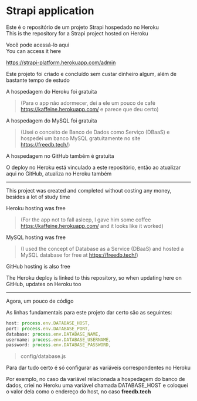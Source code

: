 # Strapi application

Este é o repositório de um projeto Strapi hospedado no Heroku  
This is the repository for a Strapi project hosted on Heroku

Você pode acessá-lo aqui   
You can access it here

https://strapi-platform.herokuapp.com/admin  

Este projeto foi criado e concluído sem custar dinheiro algum, além de bastante tempo de estudo  

A hospedagem do Heroku foi gratuita  
> (Para o app não adormecer, dei a ele um pouco de café https://kaffeine.herokuapp.com/ e parece que deu certo)  

A hospedagem do MySQL foi gratuita  
> (Usei o conceito de Banco de Dados como Serviço (DBaaS) e hospedei um banco MySQL gratuitamente no site https://freedb.tech/)  

A hospedagem no GitHub também é gratuita  

O deploy no Heroku está vinculado a este repositório, então ao atualizar aqui no GitHub, atualiza no Heroku também  

***
  
This project was created and completed without costing any money, besides a lot of study time

Heroku hosting was free  
> (For the app not to fall asleep, I gave him some coffee https://kaffeine.herokuapp.com/ and it looks like it worked)

MySQL hosting was free  
> (I used the concept of Database as a Service (DBaaS) and hosted a MySQL database for free at https://freedb.tech/)

GitHub hosting is also free

The Heroku deploy is linked to this repository, so when updating here on GitHub, updates on Heroku too

***

Agora, um pouco de código  

As linhas fundamentais para este projeto dar certo são as seguintes:  

```javascript
host: process.env.DATABASE_HOST,
port: process.env.DATABASE_PORT,
database: process.env.DATABASE_NAME,
username: process.env.DATABASE_USERNAME,
password: process.env.DATABASE_PASSWORD,
```
> config/database.js  

Para dar tudo certo é só configurar as variáveis correspondentes no Heroku  

Por exemplo, no caso da variável relacionada a hospedagem do banco de dados, criei no Heroku uma variável chamada DATABASE_HOST
e coloquei o valor dela como o endereço do host, no caso **__freedb.tech__**
